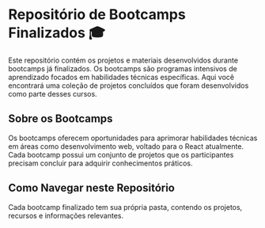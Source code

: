 # Repositório de Bootcamps Finalizados 🎓

Este repositório contém os projetos e materiais desenvolvidos durante bootcamps já finalizados. Os bootcamps são programas intensivos de aprendizado focados em habilidades técnicas específicas. Aqui você encontrará uma coleção de projetos concluídos que foram desenvolvidos como parte desses cursos.

## Sobre os Bootcamps

Os bootcamps oferecem oportunidades para aprimorar habilidades técnicas em áreas como desenvolvimento web, voltado para o React atualmente. Cada bootcamp possui um conjunto de projetos que os participantes precisam concluir para adquirir conhecimentos práticos.

## Como Navegar neste Repositório

Cada bootcamp finalizado tem sua própria pasta, contendo os projetos, recursos e informações relevantes. 
